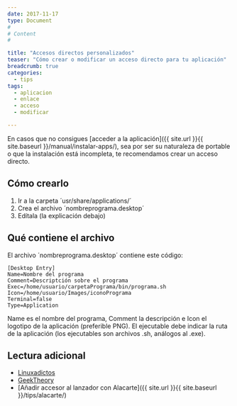 ```yaml
---
date: 2017-11-17
type: Document
#
# Content
#

title: "Accesos directos personalizados"
teaser: "Cómo crear o modificar un acceso directo para tu aplicación"
breadcrumb: true   
categories:
  - tips
tags:
  - aplicacion
  - enlace
  - acceso
  - modificar

---
```


En casos que no consigues [acceder a la aplicación]({{ site.url }}{{ site.baseurl }}/manual/instalar-apps/), sea por ser su naturaleza de portable o que la instalación está incompleta, te recomendamos crear un acceso directo.

## Cómo crearlo

1. Ir a la carpeta ´usr/share/applications/´
2. Crea el archivo ´nombreprograma.desktop´
3. Edítala (la explicación debajo)

## Qué contiene el archivo

El archivo ´nombreprograma.desktop´ contiene este código:

~~~
[Desktop Entry]
Name=Nombre del programa
Comment=Descriptción sobre el programa
Exec=/home/usuario/carpetaPrograma/bin/programa.sh
Icon=/home/usuario/Images/iconoPrograma
Terminal=false
Type=Application
~~~

Name es el nombre del programa, Comment la descripción e Icon el logotipo de la aplicación (preferible PNG). El ejecutable debe indicar la ruta de la aplicación (los ejecutables son archivos .sh, análogos al .exe).

## Lectura adicional
* [Linuxadictos](https://www.linuxadictos.com/crear-accesos-directos-ubuntu.html)
* [GeekTheory](https://geekytheory.com/como-crear-un-lanzador-o-acceso-directo-en-ubuntu)
* [Añadir accesor al lanzador con Alacarte]({{ site.url }}{{ site.baseurl }}/tips/alacarte/)
